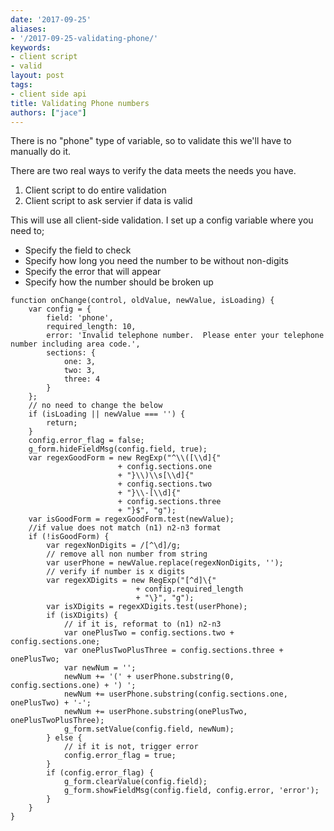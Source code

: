 ```yaml
---
date: '2017-09-25'
aliases:
- '/2017-09-25-validating-phone/'
keywords:
- client script
- valid
layout: post
tags:
- client side api
title: Validating Phone numbers
authors: ["jace"]
---
```


There is no "phone" type of variable, so to validate this we'll have to
manually do it.

There are two real ways to verify the data meets the needs you have.

1.  Client script to do entire validation
2.  Client script to ask servier if data is valid

This will use all client-side validation. I set up a config variable
where you need to;

-   Specify the field to check
-   Specify how long you need the number to be without non-digits
-   Specify the error that will appear
-   Specify how the number should be broken up

``` {.js}
function onChange(control, oldValue, newValue, isLoading) {
    var config = {
        field: 'phone',
        required_length: 10,
        error: 'Invalid telephone number.  Please enter your telephone number including area code.',
        sections: {
            one: 3,
            two: 3,
            three: 4
        }
    };
    // no need to change the below
    if (isLoading || newValue === '') {
        return;
    }
    config.error_flag = false;
    g_form.hideFieldMsg(config.field, true);
    var regexGoodForm = new RegExp("^\\([\\d]{"
                        + config.sections.one
                        + "}\\)\\s[\\d]{"
                        + config.sections.two
                        + "}\\-[\\d]{"
                        + config.sections.three
                        + "}$", "g");
    var isGoodForm = regexGoodForm.test(newValue);
    //if value does not match (n1) n2-n3 format
    if (!isGoodForm) {
        var regexNonDigits = /[^\d]/g;
        // remove all non number from string
        var userPhone = newValue.replace(regexNonDigits, '');
        // verify if number is x digits
        var regexXDigits = new RegExp("[^d]\{"
                            + config.required_length
                            + "\}", "g");
        var isXDigits = regexXDigits.test(userPhone);
        if (isXDigits) {
            // if it is, reformat to (n1) n2-n3
            var onePlusTwo = config.sections.two + config.sections.one;
            var onePlusTwoPlusThree = config.sections.three + onePlusTwo;
            var newNum = '';
            newNum += '(' + userPhone.substring(0, config.sections.one) + ') ';
            newNum += userPhone.substring(config.sections.one, onePlusTwo) + '-';
            newNum += userPhone.substring(onePlusTwo, onePlusTwoPlusThree);
            g_form.setValue(config.field, newNum);
        } else {
            // if it is not, trigger error
            config.error_flag = true;
        }
        if (config.error_flag) {
            g_form.clearValue(config.field);
            g_form.showFieldMsg(config.field, config.error, 'error');
        }
    }
}
```
